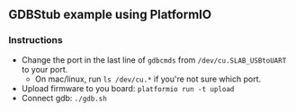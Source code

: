 ## GDBStub example using PlatformIO

### Instructions

* Change the port in the last line of `gdbcmds` from `/dev/cu.SLAB_USBtoUART` to your port.
  - On mac/linux, run `ls /dev/cu.*` if you're not sure which port.
* Upload firmware to you board: `platformio run -t upload`
* Connect gdb: `./gdb.sh`
